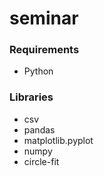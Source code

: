 # seminar
### Requirements
* Python
### Libraries
* csv
* pandas
* matplotlib.pyplot
* numpy
* circle-fit

